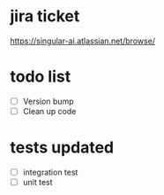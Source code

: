 # jira ticket

https://singular-ai.atlassian.net/browse/<TICKET-ID>

# todo list

-   [ ] Version bump
-   [ ] Clean up code

# tests updated

-   [ ] integration test
-   [ ] unit test
